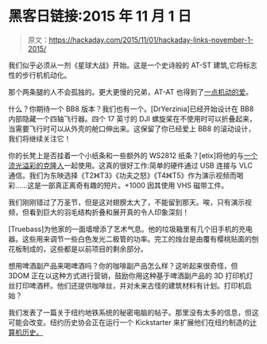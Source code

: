 # 黑客日链接:2015 年 11 月 1 日

> 原文：<https://hackaday.com/2015/11/01/hackaday-links-november-1-2015/>

我们似乎必须从一剂《星球大战》开始。这是一个史诗般的 AT-ST 建筑,它将标志性的步行机机动化。

那个两条腿的人不会孤独的。更大更慢的兄弟，AT-AT 也得到了[一点机动的爱](http://www.ez-robot.com/Community/Forum/posts.aspx?threadId=8554)。

什么？你期待一个 BB8 版本？我们也有一个。[DrYerzinia]已经开始设计在 BB8 内部隐藏一个四轴飞行器。四个 17 英寸的 DJI 螺旋桨在不使用时可以折叠起来，当需要飞行时可以从外壳的舱口伸出来。这保留了你已经爱上 BB8 的滚动设计，我们将继续关注它！

你的长凳上是否挂着一个小纸条和一些额外的 WS2812 纸条？[etix]将他的与[一个流光溢彩的克隆人](https://blog.l0cal.com/2015/10/26/vlc-ambient-display-prototype/)一起使用。这真的很好工作:简单的硬件通过 USB 连接与 VLC 通信。我们为东映选择《T2》《T3》《功夫之怒》《T4》《T5》作为演示视频而喝彩……这是一部真正离奇有趣的短片。+1000 因其使用 VHS 磁带工件。

我们刚刚错过了万圣节，但是这对翅膀太大了，不能留到那天。唉，只有演示视频，但看到巨大的羽毛结构折叠和展开真的令人印象深刻！

[Truebass]为他家的一面墙增添了艺术气息。他的垃圾箱里有几个旧手机的充电器。这些用来调节一些白色发光二极管的功率。完工的烛台是由覆有樱桃贴面的刨花板制成的，这些都是以前项目的剩余部分。

想用啤酒副产品来喝啤酒吗？你的咖啡副产品怎么样？这听起来很奇怪，但 3DOM 正在以这种方式进行营销，鼓励你用这种基于啤酒副产品的 3D 打印机灯丝打印啤酒杯。他们还提供咖啡丝，并对未来古怪的建筑材料有计划。打印机启始？

我们发表了一篇关于纽约地铁系统的秘密电脑的帖子。那里没有太多的信息，但这可能会改变。纽约历史协会正在运行一个 Kickstarter 来扩展他们在纽约制造的[计算机历史。](https://www.kickstarter.com/projects/214488328/support-silicon-city-computer-history-made-in-ny)